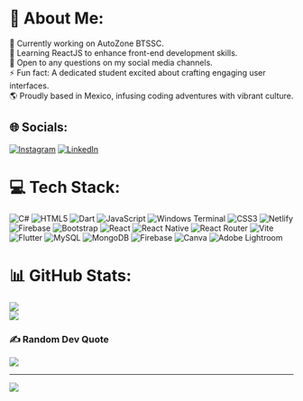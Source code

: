 # 💫 About Me:
🚀 Currently working on AutoZone BTSSC. <br>
🌱 Learning ReactJS to enhance front-end development skills. <br>
💬 Open to any questions on my social media channels. <br>
⚡ Fun fact: A dedicated student excited about crafting engaging user interfaces. <br>
🌎 Proudly based in Mexico, infusing coding adventures with vibrant culture. <br>


## 🌐 Socials:
[![Instagram](https://img.shields.io/badge/Instagram-%23E4405F.svg?logo=Instagram&logoColor=white)](https://instagram.com/@jahir_noriega) [![LinkedIn](https://img.shields.io/badge/LinkedIn-%230077B5.svg?logo=linkedin&logoColor=white)](https://linkedin.com/in/jahir-noriega-63723218a) 

# 💻 Tech Stack:
![C#](https://img.shields.io/badge/c%23-%23239120.svg?style=flat&logo=csharp&logoColor=white) ![HTML5](https://img.shields.io/badge/html5-%23E34F26.svg?style=flat&logo=html5&logoColor=white) ![Dart](https://img.shields.io/badge/dart-%230175C2.svg?style=flat&logo=dart&logoColor=white) ![JavaScript](https://img.shields.io/badge/javascript-%23323330.svg?style=flat&logo=javascript&logoColor=%23F7DF1E) ![Windows Terminal](https://img.shields.io/badge/Windows%20Terminal-%234D4D4D.svg?style=flat&logo=windows-terminal&logoColor=white) ![CSS3](https://img.shields.io/badge/css3-%231572B6.svg?style=flat&logo=css3&logoColor=white) ![Netlify](https://img.shields.io/badge/netlify-%23000000.svg?style=flat&logo=netlify&logoColor=#00C7B7) ![Firebase](https://img.shields.io/badge/firebase-%23039BE5.svg?style=flat&logo=firebase) ![Bootstrap](https://img.shields.io/badge/bootstrap-%238511FA.svg?style=flat&logo=bootstrap&logoColor=white) ![React](https://img.shields.io/badge/react-%2320232a.svg?style=flat&logo=react&logoColor=%2361DAFB) ![React Native](https://img.shields.io/badge/react_native-%2320232a.svg?style=flat&logo=react&logoColor=%2361DAFB) ![React Router](https://img.shields.io/badge/React_Router-CA4245?style=flat&logo=react-router&logoColor=white) ![Vite](https://img.shields.io/badge/vite-%23646CFF.svg?style=flat&logo=vite&logoColor=white) ![Flutter](https://img.shields.io/badge/Flutter-%2302569B.svg?style=flat&logo=Flutter&logoColor=white) ![MySQL](https://img.shields.io/badge/mysql-%2300000f.svg?style=flat&logo=mysql&logoColor=white) ![MongoDB](https://img.shields.io/badge/MongoDB-%234ea94b.svg?style=flat&logo=mongodb&logoColor=white) ![Firebase](https://img.shields.io/badge/Firebase-039BE5?style=flat&logo=Firebase&logoColor=white) ![Canva](https://img.shields.io/badge/Canva-%2300C4CC.svg?style=flat&logo=Canva&logoColor=white) ![Adobe Lightroom](https://img.shields.io/badge/Adobe%20Lightroom-31A8FF.svg?style=flat&logo=Adobe%20Lightroom&logoColor=white)

# 📊 GitHub Stats:
![](https://github-readme-streak-stats.herokuapp.com/?user=jahirnoriega&theme=tokyonight&hide_border=false)<br/>
![](https://github-readme-stats.vercel.app/api/top-langs/?username=jahirnoriega&theme=tokyonight&hide_border=false&include_all_commits=false&count_private=false&layout=compact)

### ✍️ Random Dev Quote
![](https://quotes-github-readme.vercel.app/api?type=horizontal&theme=tokyonight)

---
[![](https://visitcount.itsvg.in/api?id=jahirnoriega&icon=2&color=0)](https://visitcount.itsvg.in)

<!-- Proudly created with GPRM ( https://gprm.itsvg.in ) -->
